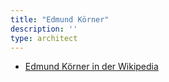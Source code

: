 ```yaml
---
title: "Edmund Körner"
description: ''
type: architect
---
```


* [Edmund Körner in der Wikipedia](https://de.wikipedia.org/wiki/Edmund_K%C3%B6rner)
